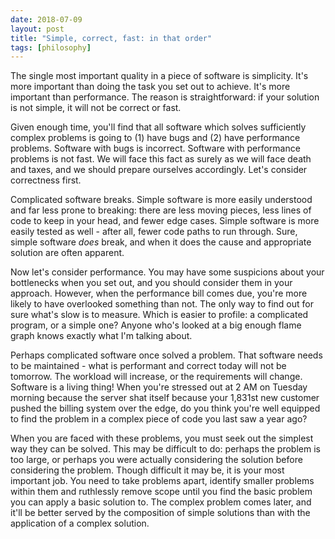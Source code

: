 ```yaml
---
date: 2018-07-09
layout: post
title: "Simple, correct, fast: in that order"
tags: [philosophy]
---
```


The single most important quality in a piece of software is simplicity. It's
more important than doing the task you set out to achieve. It's more important
than performance. The reason is straightforward: if your solution is not simple,
it will not be correct or fast.

Given enough time, you'll find that all software which solves sufficiently
complex problems is going to (1) have bugs and (2) have performance problems.
Software with bugs is incorrect. Software with performance problems is not fast.
We will face this fact as surely as we will face death and taxes, and we should
prepare ourselves accordingly. Let's consider correctness first.

Complicated software breaks. Simple software is more easily understood and far
less prone to breaking: there are less moving pieces, less lines of code to keep
in your head, and fewer edge cases. Simple software is more easily tested as
well - after all, fewer code paths to run through. Sure, simple software *does*
break, and when it does the cause and appropriate solution are often apparent.

Now let's consider performance. You may have some suspicions about your
bottlenecks when you set out, and you should consider them in your approach.
However, when the performance bill comes due, you're more likely to have
overlooked something than not. The only way to find out for sure what's slow is
to measure. Which is easier to profile: a complicated program, or a simple one?
Anyone who's looked at a big enough flame graph knows exactly what I'm talking
about.

Perhaps complicated software once solved a problem. That software needs to be
maintained - what is performant and correct today will not be tomorrow. The
workload will increase, or the requirements will change. Software is a living
thing! When you're stressed out at 2 AM on Tuesday morning because the server
shat itself because your 1,831st new customer pushed the billing system over the
edge, do you think you're well equipped to find the problem in a complex piece
of code you last saw a year ago?

When you are faced with these problems, you must seek out the simplest way they
can be solved. This may be difficult to do: perhaps the problem is too large, or
perhaps you were actually considering the solution before considering the
problem. Though difficult it may be, it is your most important job. You need to
take problems apart, identify smaller problems within them and ruthlessly remove
scope until you find the basic problem you can apply a basic solution to. The
complex problem comes later, and it'll be better served by the composition of
simple solutions than with the application of a complex solution.
